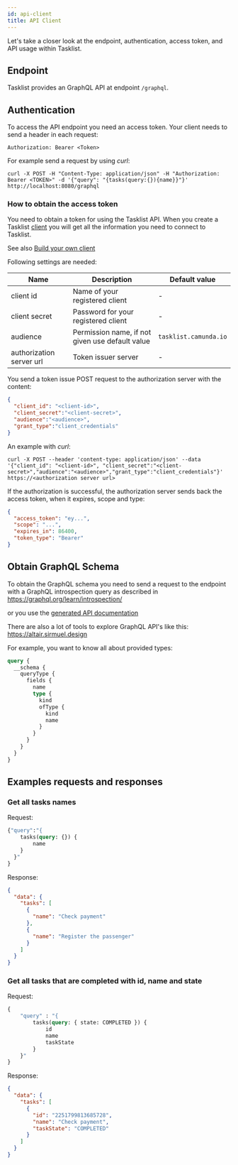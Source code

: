 ```yaml
---
id: api-client
title: API Client
---
```


Let's take a closer look at the endpoint, authentication, access token, and API usage within Tasklist.

## Endpoint

Tasklist provides an GraphQL API at endpoint `/graphql`.

## Authentication

To access the API endpoint you need an access token. 
Your client needs to send a header in each request: 

`Authorization: Bearer <Token>`

For example send a request by using *curl*:

```shell
curl -X POST -H "Content-Type: application/json" -H "Authorization: Bearer <TOKEN>" -d '{"query": "{tasks(query:{}){name}}"}' http://localhost:8080/graphql
```
### How to obtain the access token

You need to obtain a token for using the Tasklist API. When you create a Tasklist [client](../../../guides/getting-started/setup-client-connection-credentials.md) 
you will get all the information you need to connect to Tasklist.

See also [Build your own client](../../../product-manuals/clients/build-your-own-client.md)

Following settings are needed:

Name | Description | Default value
-----|-------------|--------------
client id |Name of your registered client | -
client secret|Password for your registered client | -
audience | Permission name, if not given use default value| `tasklist.camunda.io`
authorization server url | Token issuer server | -

You send a token issue POST request to the authorization server with the content:
```json
{
  "client_id": "<client-id>", 
  "client_secret":"<client-secret>",
  "audience":"<audience>",
  "grant_type":"client_credentials"
}
```

An example with *curl*:

```shell
curl -X POST --header 'content-type: application/json' --data '{"client_id": "<client-id>", "client_secret":"<client-secret>","audience":"<audience>","grant_type":"client_credentials"}' https://<authorization server url>
```

If the authorization is successful, the authorization server sends back the access token, when it expires, scope and type:

````json
{
  "access_token": "ey...",
  "scope": "...",
  "expires_in": 86400,
  "token_type": "Bearer"
}
````

## Obtain GraphQL Schema

To obtain the GraphQL schema you need to send a request to the endpoint with a GraphQL introspection query as described in https://graphql.org/learn/introspection/

or you use the [generated API documentation](../../../reference/tasklist-api/schema)

There are also a lot of tools to explore GraphQL API's like this: https://altair.sirmuel.design

For example, you want to know all about provided types:
````graphql
query {
  __schema {
    queryType {
      fields {
        name
        type {
          kind
          ofType {
            kind
            name
          }
        }
      }
    }
  }
}
```` 

## Examples requests and responses

### Get all tasks names
Request:
````graphql
{"query":"{
    tasks(query: {}) {
        name
    }
  }"
}
````
Response:
```json
{
  "data": {
    "tasks": [
      {
        "name": "Check payment"
      },
      {
        "name": "Register the passenger"
      }
    ]
  }
}
```

### Get all tasks that are completed with id, name and state
Request:
```graphql
{
    "query" : "{
        tasks(query: { state: COMPLETED }) {
            id
            name
            taskState
        }
    }"
}
```
Response:
```json
{
  "data": {
    "tasks": [
      {
        "id": "2251799813685728",
        "name": "Check payment",
        "taskState": "COMPLETED"
      }
    ]
  }
}
```